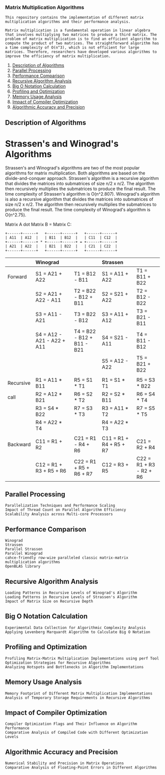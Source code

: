### Matrix Multiplication Algorithms

    This repository contains the implementation of different matrix multiplication algorithms and their performance analysis.

    Matrix multiplication is a fundamental operation in linear algebra that involves multiplying two matrices to produce a third matrix. The problem of matrix multiplication is to find an efficient algorithm to compute the product of two matrices. The straightforward algorithm has a time complexity of O(n^3), which is not efficient for large matrices. Therefore, researchers have developed various algorithms to improve the efficiency of matrix multiplication.

1. [Description of Algorithms](#description-of-algorithms)
2. [Parallel Processing](#parallel-processing)
3. [Performance Comparison](#performance-comparison)
4. [Recursive Algorithm Analysis](#recursive-algorithm-analysis)
5. [Big O Notation Calculation](#big-o-notation-calculation)
6. [Profiling and Optimization](#profiling-and-optimization)
7. [Memory Usage Analysis](#memory-usage-analysis)
8. [Impact of Compiler Optimization](#impact-of-compiler-optimization)
9. [Algorithmic Accuracy and Precision](#algorithmic-accuracy-and-precision)

## Description of Algorithms
# Strassen's and Winograd's Algorithms
Strassen's and Winograd's algorithms are two of the most popular algorithms for matrix multiplication. Both algorithms are based on the divide-and-conquer approach. Strassen's algorithm is a recursive algorithm that divides the matrices into submatrices of size n/2 x n/2. The algorithm then recursively multiplies the submatrices to produce the final result. The time complexity of Strassen's algorithm is O(n^2.807). Winograd's algorithm is also a recursive algorithm that divides the matrices into submatrices of size n/2 x n/2. The algorithm then recursively multiplies the submatrices to produce the final result. The time complexity of Winograd's algorithm is O(n^2.75).

Matrix A dot Matrix B = Matrix C:

    +------+------+   +------+------+   +------+------+
    | A11  | A12  |   | B11  | B12  |   | C11  | C12  |
    +------+------+ * +------+------+ = +------+------+
    | A21  | A22  |   | B21  | B22  |   | C21  | C22  |
    +------+------+   +------+------+   +------+------+

|           |      Winograd              |                            |  Strassen               | |
|-----------|:---------------------------|:---------------------------|:------------------------|:------------------------|
| Forward   | S1 = A21 + A22             | T1 = B12 - B11             | S1 = A11 + A22          | T1 = B11 + B22          |
|           | S2 = A21 + A22 - A11       | T2 = B22 - B12 + B11       | S2 = S21 + A22          | T2 = B12 - B22          |
|           | S3 = A11 - A21             | T3 = B22 - B12             | S3 = A11 + A12          | T3 = B21 - B11          |
|           | S4 = A12 - A21 - A22 + A11 | T4 = B22 - B12 + B11 - B21 | S4 = S21 - A11          | T4 = B11 - B12          |
|           |                            |                            | S5 = A12 - A22          | T5 = B21 + B22          |
| | | | | |
| Recursive | R1 = A11 * B11             | R5 = S1 * T1               | R1 = S1 * T1            | R5 = S3 * B22           |
| call      | R2 = A12 * B21             | R6 = S2 * T2               | R2 = S2 * B11           | R6 = S4 * T4            |
|           | R3 = S4 * B22              | R7 = S3 * T3               | R3 = A11 * T2           | R7 = S5 * T5            |
|           | R4 = A22 * T4              |                            | R4 = A22 * T3           |                         |
| | | | | |
| Backward  | C11 = R1 + R2              | C21 = R1 - R4 + R6         | C11 = R1 + R4 + R5 + R7 | C21 = R2 + R4           |
|           | C12 = R1 + R3 + R5 + R6    | C22 = R1 + R5 + R6 + R7    | C12 = R3 + R5           | C22 = R1 + R3 - R2 + R6 |


## Parallel Processing

    Parallelization Techniques and Performance Scaling
    Impact of Thread Count on Parallel Algorithm Efficiency
    Scalability Analysis across Multi-core Processors

## Performance Comparison

    Winograd
    Strassen
    Parallel Strassen
    Parallel Winograd
    cahce-friendly row-wize paralleled classic matrix-matrix multiplication algorithms
    OpenBLAS library

## Recursive Algorithm Analysis

    Loading Patterns in Recursive Levels of Winograd's Algorithm
    Loading Patterns in Recursive Levels of Strassen's Algorithm
    Impact of Matrix Size on Recursive Depth

## Big O Notation Calculation

    Experimental Data Collection for Algorithmic Complexity Analysis
    Applying Levenberg Marquardt Algorithm to Calculate Big O Notation

## Profiling and Optimization

    Profiling Matrix-Matrix Multiplication Implementations using perf Tool
    Optimization Strategies for Recursive Algorithms
    Analyzing Hotspots and Bottlenecks in Algorithm Implementations

## Memory Usage Analysis

    Memory Footprint of Different Matrix Multiplication Implementations
    Analysis of Temporary Storage Requirements in Recursive Algorithms

## Impact of Compiler Optimization

    Compiler Optimization Flags and Their Influence on Algorithm Performance
    Comparative Analysis of Compiled Code with Different Optimization Levels

## Algorithmic Accuracy and Precision

    Numerical Stability and Precision in Matrix Operations
    Comparative Analysis of Floating-Point Errors in Different Algorithms
